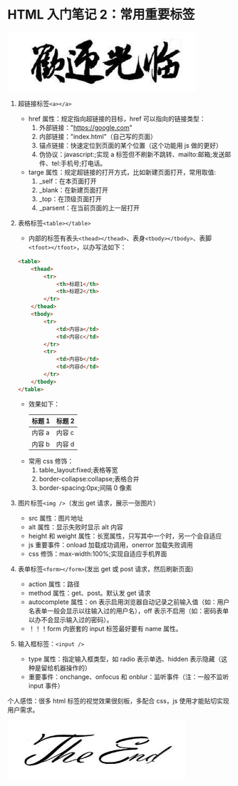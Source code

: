 # HTML 入门笔记 2：常用重要标签

![hello](./hello.png)

1. 超链接标签`<a></a>`<br>

    - href 属性：规定指向超链接的目标，href 可以指向的链接类型：
        1. 外部链接："https://google.com"
        2. 内部链接："index.html"（自己写的页面）
        3. 锚点链接：快速定位到页面的某个位置（这个功能用 js 做的更好）
        4. 伪协议：javascript:;实现 a 标签但不刷新不跳转、mailto:邮箱;发送邮件、tel:手机号;打电话。

    * targe 属性：规定超链接的打开方式，比如新建页面打开，常用取值:
        1. \_self：在本页面打开
        2. \_blank：在新建页面打开
        3. \_top：在顶级页面打开
        4. \_parsent：在当前页面的上一层打开

2. 表格标签`<table></table>`<br>

    - 内部的标签有表头`<thead></thead>`、表身`<tbody></tbody>`、表脚`<tfoot></tfoot>`，以办写法如下：

    ```html
    <table>
    	<thead>
    		<tr>
    			<th>标题1</th>
    			<th>标题2</th>
    		</tr>
    	</thead>
    	<tbody>
    		<tr>
    			<td>内容a</td>
    			<td>内容c</td>
    		</tr>
    		<tr>
    			<td>内容b</td>
    			<td>内容d</td>
    		</tr>
    	</tbody>
    </table>
    ```

    - 效果如下：
      <table>
      <thead>
      <tr>
      <th>标题 1</th>
      <th>标题 2</th>
      </tr>
      </thead>
      <tbody>
      <tr>
      <td>内容 a</td>
      <td>内容 c</td>
      </tr>
      <tr>
      <td>内容 b</td>
      <td>内容 d</td>
      </tr>
      </tbody>
      </table>

    * 常用 css 修饰：
        1. table_layout:fixed;表格等宽
        2. border-collapse:collapse;表格合并
        3. border-spacing:0px;间隔 0 像素

3. 图片标签`<img />`（发出 get 请求，展示一张图片）<br>

    - src 属性：图片地址
    - alt 属性：显示失败时显示 alt 内容
    - height 和 weight 属性：长宽属性，只写其中一个时，另一个会自适应
    - js 重要事件：onload 加载成功调用，onerror 加载失败调用
    - css 修饰：max-width:100%;实现自适应手机界面

4. 表单标签`<form></form>`(发出 get 或 post 请求，然后刷新页面)<br>

    - action 属性：路径
    - method 属性：get、post。默认发 get 请求
    - autocomplete 属性：on 表示启用浏览器自动记录之前输入值（如：用户名表单一般会显示以往输入过的用户名），off 表示不启用（如：密码表单以办不会显示输入过的密码）。
    - ！！！form 内嵌套的 input 标签最好要有 name 属性。

5. 输入框标签：`<input />`
    - type 属性：指定输入框类型，如 radio 表示单选、hidden 表示隐藏（这种是留给机器操作的）
    - 重要事件：onchange、onfocus 和 onblur：监听事件（注：一般不监听 input 事件）

个人感悟：很多 html 标签的视觉效果很刻板，多配合 css，js 使用才能贴切实现用户需求。

![end](./end.png)
